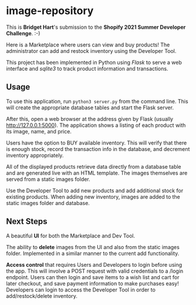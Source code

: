 # image-repository

This is **Bridget Hart**'s submission to the **Shopify 2021 Summer Developer Challenge**. :-)

Here is a Marketplace where users can view and buy products!
The administrator can add and restock inventory using the Developer Tool.

This project has been implemented in Python using _Flask_ to serve a web interface
and _sqlite3_ to track product information and transactions. 

## Usage

To use this application, run `python3 server.py` from the command line.
This will create the appropriate database tables and start the Flask server.

After this, open a web browser at the address given by Flask (usually http://127.0.0.1:5000).
The application shows a listing of each product with its image, name, and price.

Users have the option to BUY available inventory. This will verify that there is enough
stock, record the transaction info in the database, and decrement inventory appropriately.

All of the displayed products retrieve data directly from a database table and are 
generated live with an HTML template. The images themselves are served from a static images folder.

Use the Developer Tool to add new products and add additional stock for existing products. 
When adding new inventory, images are added to the static images folder and database.

## Next Steps

A beautiful **UI** for both the Marketplace and Dev Tool.

The ability to **delete** images from the UI and also from the static images folder.
Implemented in a similar manner to the current add functionality.

**Access control** that requires Users and Developers to login before using the app.
This will involve a POST request with valid credentials to a /login endpoint.
Users can then login and save items to a wish list and cart for later checkout, and save payment 
information to make purchases easy!
Developers can login to access the Developer Tool in order to add/restock/delete inventory.

